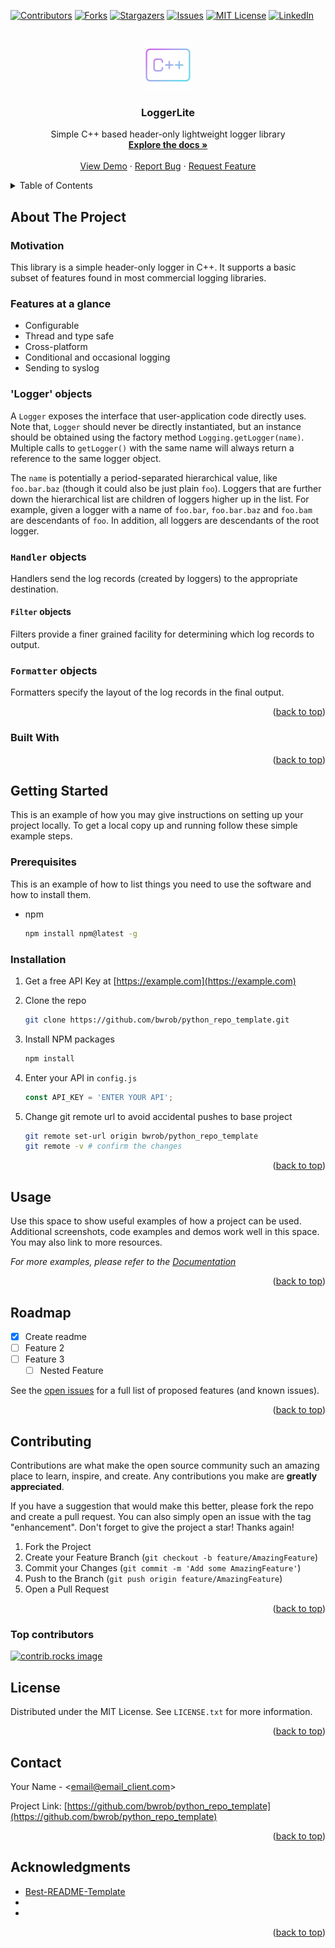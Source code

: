<!-- PROJECT SHIELDS -->
<!--
*** I'm using markdown "reference style" links for readability.
*** Reference links are enclosed in brackets [ ] instead of parentheses ( ).
*** See the bottom of this document for the declaration of the reference variables
*** for contributors-url, forks-url, etc. This is an optional, concise syntax you may use.
*** https://www.markdownguide.org/basic-syntax/#reference-style-links
-->
[![Contributors][contributors-shield]][contributors-url]
[![Forks][forks-shield]][forks-url]
[![Stargazers][stars-shield]][stars-url]
[![Issues][issues-shield]][issues-url]
[![MIT License][license-shield]][license-url]
[![LinkedIn][linkedin-shield]][linkedin-url]

<!-- PROJECT LOGO -->
<br />
<div align="center">
  <a href="https://github.com/bwrob/python_repo_template">
    <img src="images/cpp_logo.gif" alt="Logo" width="80" height="80">
  </a>

<h3 align="center">LoggerLite</h3>

  <p align="center">
    Simple C++ based header-only lightweight logger library
    <br />
    <a href="https://github.com/quantinsights/LoggerLite"><strong>Explore the docs »</strong></a>
    <br />
    <br />
    <a href="https://github.com/quantinsights/LoggerLite">View Demo</a>
    ·
    <a href="https://github.com/quantinsights/LoggerLite/issues/new?labels=bug&template=bug-report---.md">Report Bug</a>
    ·
    <a href="https://github.com/quantinsights/LoggerLite/issues/new?labels=enhancement&template=feature-request---.md">Request Feature</a>
  </p>
</div>

<!-- TABLE OF CONTENTS -->
<details>
  <summary>Table of Contents</summary>
  <ol>
    <li>
      <a href="#about-the-project">About The Project</a>
      <ul>
        <li><a href="#built-with">Built With</a></li>
      </ul>
    </li>
    <li>
      <a href="#getting-started">Getting Started</a>
      <ul>
        <li><a href="#prerequisites">Prerequisites</a></li>
        <li><a href="#installation">Installation</a></li>
      </ul>
    </li>
    <li><a href="#usage">Usage</a></li>
    <li><a href="#roadmap">Roadmap</a></li>
    <li><a href="#contributing">Contributing</a></li>
    <li><a href="#license">License</a></li>
    <li><a href="#contact">Contact</a></li>
    <li><a href="#acknowledgments">Acknowledgments</a></li>
  </ol>
</details>

<!-- ABOUT THE PROJECT -->
## About The Project

### Motivation

This library is a simple header-only logger in C++. It supports a basic subset of features found in most commercial logging libraries. 

### Features at a glance

- Configurable
- Thread and type safe
- Cross-platform
- Conditional and occasional logging
- Sending to syslog

### 'Logger' objects

A `Logger` exposes the interface that user-application code directly uses. Note that, `Logger` should never be directly instantiated, but an instance should be obtained using the factory method `Logging.getLogger(name)`. Multiple calls to `getLogger()` with the same name will always return a reference to the same logger object.

The `name` is potentially a period-separated hierarchical value, like `foo.bar.baz` (though it could also be just plain `foo`). Loggers that are further down the hierarchical list are children of loggers higher up in the list. For example, given a logger with a name of `foo.bar`, `foo.bar.baz` and `foo.bam` are descendants of `foo`. In addition, all loggers are descendants of the root logger. 

### `Handler` objects

Handlers send the log records (created by loggers) to the appropriate destination.

#### `Filter` objects

Filters provide a finer grained facility for determining which log records to output.

### `Formatter` objects

Formatters specify the layout of the log records in the final output.

<p align="right">(<a href="#readme-top">back to top</a>)</p>

### Built With


<p align="right">(<a href="#readme-top">back to top</a>)</p>

<!-- GETTING STARTED -->
## Getting Started

This is an example of how you may give instructions on setting up your project locally.
To get a local copy up and running follow these simple example steps.

### Prerequisites

This is an example of how to list things you need to use the software and how to install them.

* npm

  ```sh
  npm install npm@latest -g
  ```

### Installation

1. Get a free API Key at [https://example.com](https://example.com)
2. Clone the repo

   ```sh
   git clone https://github.com/bwrob/python_repo_template.git
   ```

3. Install NPM packages

   ```sh
   npm install
   ```

4. Enter your API in `config.js`

   ```js
   const API_KEY = 'ENTER YOUR API';
   ```

5. Change git remote url to avoid accidental pushes to base project

   ```sh
   git remote set-url origin bwrob/python_repo_template
   git remote -v # confirm the changes
   ```

<p align="right">(<a href="#readme-top">back to top</a>)</p>

<!-- USAGE EXAMPLES -->
## Usage

Use this space to show useful examples of how a project can be used. Additional screenshots, code examples and demos work well in this space. You may also link to more resources.

_For more examples, please refer to the [Documentation](https://example.com)_

<p align="right">(<a href="#readme-top">back to top</a>)</p>

<!-- ROADMAP -->
## Roadmap

* [x] Create readme
* [ ] Feature 2
* [ ] Feature 3
  * [ ] Nested Feature

See the [open issues](https://github.com/bwrob/python_repo_template/issues) for a full list of proposed features (and known issues).

<p align="right">(<a href="#readme-top">back to top</a>)</p>

<!-- CONTRIBUTING -->
## Contributing

Contributions are what make the open source community such an amazing place to learn, inspire, and create. Any contributions you make are **greatly appreciated**.

If you have a suggestion that would make this better, please fork the repo and create a pull request. You can also simply open an issue with the tag "enhancement".
Don't forget to give the project a star! Thanks again!

1. Fork the Project
2. Create your Feature Branch (`git checkout -b feature/AmazingFeature`)
3. Commit your Changes (`git commit -m 'Add some AmazingFeature'`)
4. Push to the Branch (`git push origin feature/AmazingFeature`)
5. Open a Pull Request

<p align="right">(<a href="#readme-top">back to top</a>)</p>

### Top contributors

<a href="https://github.com/bwrob/python_repo_template/graphs/contributors">
  <img src="https://contrib.rocks/image?repo=bwrob/python_repo_template" alt="contrib.rocks image" />
</a>

<!-- LICENSE -->
## License

Distributed under the MIT License. See `LICENSE.txt` for more information.

<p align="right">(<a href="#readme-top">back to top</a>)</p>

<!-- CONTACT -->
## Contact

Your Name - <email@email_client.com>

Project Link: [https://github.com/bwrob/python_repo_template](https://github.com/bwrob/python_repo_template)

<p align="right">(<a href="#readme-top">back to top</a>)</p>

<!-- ACKNOWLEDGMENTS -->
## Acknowledgments

* [Best-README-Template](https://github.com/othneildrew/Best-README-Template)
* []()
* []()

<p align="right">(<a href="#readme-top">back to top</a>)</p>

<!-- MARKDOWN LINKS & IMAGES -->
<!-- https://www.markdownguide.org/basic-syntax/#reference-style-links -->
[contributors-shield]: https://img.shields.io/github/contributors/bwrob/python_repo_template.svg?style=for-the-badge
[contributors-url]: https://github.com/bwrob/python_repo_template/graphs/contributors
[forks-shield]: https://img.shields.io/github/forks/bwrob/python_repo_template.svg?style=for-the-badge
[forks-url]: https://github.com/bwrob/python_repo_template/network/members
[stars-shield]: https://img.shields.io/github/stars/bwrob/python_repo_template.svg?style=for-the-badge
[stars-url]: https://github.com/bwrob/python_repo_template/stargazers
[issues-shield]: https://img.shields.io/github/issues/bwrob/python_repo_template.svg?style=for-the-badge
[issues-url]: https://github.com/bwrob/python_repo_template/issues
[license-shield]: https://img.shields.io/github/license/bwrob/python_repo_template.svg?style=for-the-badge
[license-url]: https://github.com/bwrob/python_repo_template/blob/master/LICENSE.txt
[linkedin-shield]: https://img.shields.io/badge/-LinkedIn-black.svg?style=for-the-badge&logo=linkedin&colorB=555
[linkedin-url]: https://linkedin.com/in/bartoszmwroblewski
[product-screenshot]: images/screenshot.png
[Next.js]: https://img.shields.io/badge/next.js-000000?style=for-the-badge&logo=nextdotjs&logoColor=white
[Next-url]: https://nextjs.org/
[React.js]: https://img.shields.io/badge/React-20232A?style=for-the-badge&logo=react&logoColor=61DAFB
[React-url]: https://reactjs.org/
[Vue.js]: https://img.shields.io/badge/Vue.js-35495E?style=for-the-badge&logo=vuedotjs&logoColor=4FC08D
[Vue-url]: https://vuejs.org/
[Angular.io]: https://img.shields.io/badge/Angular-DD0031?style=for-the-badge&logo=angular&logoColor=white
[Angular-url]: https://angular.io/
[Svelte.dev]: https://img.shields.io/badge/Svelte-4A4A55?style=for-the-badge&logo=svelte&logoColor=FF3E00
[Svelte-url]: https://svelte.dev/
[Laravel.com]: https://img.shields.io/badge/Laravel-FF2D20?style=for-the-badge&logo=laravel&logoColor=white
[Laravel-url]: https://laravel.com
[Bootstrap.com]: https://img.shields.io/badge/Bootstrap-563D7C?style=for-the-badge&logo=bootstrap&logoColor=white
[Bootstrap-url]: https://getbootstrap.com
[JQuery.com]: https://img.shields.io/badge/jQuery-0769AD?style=for-the-badge&logo=jquery&logoColor=white
[JQuery-url]: https://jquery.com

